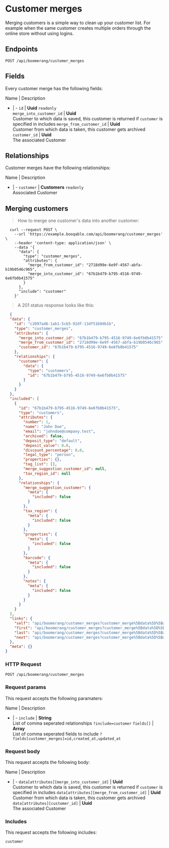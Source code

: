 # Customer merges

Merging customers is a simple way to clean up your customer list. For example when the same customer creates multiple orders through the online store without using logins.

## Endpoints
`POST /api/boomerang/customer_merges`

## Fields
Every customer merge has the following fields:

Name | Description
- | -
`id` | **Uuid** `readonly`<br>
`merge_into_customer_id` | **Uuid**<br>Customer to which data is saved, this customer is returned if `customer` is specified in includes
`merge_from_customer_id` | **Uuid**<br>Customer from which data is taken, this customer gets archived
`customer_id` | **Uuid**<br>The associated Customer


## Relationships
Customer merges have the following relationships:

Name | Description
- | -
`customer` | **Customers** `readonly`<br>Associated Customer


## Merging customers



> How to merge one customer's data into another customer:

```shell
  curl --request POST \
    --url 'https://example.booqable.com/api/boomerang/customer_merges' \
    --header 'content-type: application/json' \
    --data '{
      "data": {
        "type": "customer_merges",
        "attributes": {
          "merge_from_customer_id": "2718d99e-6e9f-4567-abfa-b19b0546c965",
          "merge_into_customer_id": "67b1b479-b795-4516-9749-6e6fb0b41575"
        }
      },
      "include": "customer"
    }'
```

> A 201 status response looks like this:

```json
  {
  "data": {
    "id": "c2097ad6-1ab1-5cb5-92df-13df51b9db1b",
    "type": "customer_merges",
    "attributes": {
      "merge_into_customer_id": "67b1b479-b795-4516-9749-6e6fb0b41575",
      "merge_from_customer_id": "2718d99e-6e9f-4567-abfa-b19b0546c965",
      "customer_id": "67b1b479-b795-4516-9749-6e6fb0b41575"
    },
    "relationships": {
      "customer": {
        "data": {
          "type": "customers",
          "id": "67b1b479-b795-4516-9749-6e6fb0b41575"
        }
      }
    }
  },
  "included": [
    {
      "id": "67b1b479-b795-4516-9749-6e6fb0b41575",
      "type": "customers",
      "attributes": {
        "number": 1,
        "name": "John Doe",
        "email": "johndoe@company.test",
        "archived": false,
        "deposit_type": "default",
        "deposit_value": 0.0,
        "discount_percentage": 0.0,
        "legal_type": "person",
        "properties": {},
        "tag_list": [],
        "merge_suggestion_customer_id": null,
        "tax_region_id": null
      },
      "relationships": {
        "merge_suggestion_customer": {
          "meta": {
            "included": false
          }
        },
        "tax_region": {
          "meta": {
            "included": false
          }
        },
        "properties": {
          "meta": {
            "included": false
          }
        },
        "barcode": {
          "meta": {
            "included": false
          }
        },
        "notes": {
          "meta": {
            "included": false
          }
        }
      }
    }
  ],
  "links": {
    "self": "api/boomerang/customer_merges?customer_merge%5Bdata%5D%5Battributes%5D%5Bmerge_from_customer_id%5D=2718d99e-6e9f-4567-abfa-b19b0546c965&customer_merge%5Bdata%5D%5Battributes%5D%5Bmerge_into_customer_id%5D=67b1b479-b795-4516-9749-6e6fb0b41575&customer_merge%5Bdata%5D%5Btype%5D=customer_merges&customer_merge%5Binclude%5D=customer&data%5Battributes%5D%5Bmerge_from_customer_id%5D=2718d99e-6e9f-4567-abfa-b19b0546c965&data%5Battributes%5D%5Bmerge_into_customer_id%5D=67b1b479-b795-4516-9749-6e6fb0b41575&data%5Btype%5D=customer_merges&include=customer&page%5Bnumber%5D=1&page%5Bsize%5D=25",
    "first": "api/boomerang/customer_merges?customer_merge%5Bdata%5D%5Battributes%5D%5Bmerge_from_customer_id%5D=2718d99e-6e9f-4567-abfa-b19b0546c965&customer_merge%5Bdata%5D%5Battributes%5D%5Bmerge_into_customer_id%5D=67b1b479-b795-4516-9749-6e6fb0b41575&customer_merge%5Bdata%5D%5Btype%5D=customer_merges&customer_merge%5Binclude%5D=customer&data%5Battributes%5D%5Bmerge_from_customer_id%5D=2718d99e-6e9f-4567-abfa-b19b0546c965&data%5Battributes%5D%5Bmerge_into_customer_id%5D=67b1b479-b795-4516-9749-6e6fb0b41575&data%5Btype%5D=customer_merges&include=customer&page%5Bnumber%5D=1&page%5Bsize%5D=25",
    "last": "api/boomerang/customer_merges?customer_merge%5Bdata%5D%5Battributes%5D%5Bmerge_from_customer_id%5D=2718d99e-6e9f-4567-abfa-b19b0546c965&customer_merge%5Bdata%5D%5Battributes%5D%5Bmerge_into_customer_id%5D=67b1b479-b795-4516-9749-6e6fb0b41575&customer_merge%5Bdata%5D%5Btype%5D=customer_merges&customer_merge%5Binclude%5D=customer&data%5Battributes%5D%5Bmerge_from_customer_id%5D=2718d99e-6e9f-4567-abfa-b19b0546c965&data%5Battributes%5D%5Bmerge_into_customer_id%5D=67b1b479-b795-4516-9749-6e6fb0b41575&data%5Btype%5D=customer_merges&include=customer&page%5Bnumber%5D=&page%5Bsize%5D=25",
    "next": "api/boomerang/customer_merges?customer_merge%5Bdata%5D%5Battributes%5D%5Bmerge_from_customer_id%5D=2718d99e-6e9f-4567-abfa-b19b0546c965&customer_merge%5Bdata%5D%5Battributes%5D%5Bmerge_into_customer_id%5D=67b1b479-b795-4516-9749-6e6fb0b41575&customer_merge%5Bdata%5D%5Btype%5D=customer_merges&customer_merge%5Binclude%5D=customer&data%5Battributes%5D%5Bmerge_from_customer_id%5D=2718d99e-6e9f-4567-abfa-b19b0546c965&data%5Battributes%5D%5Bmerge_into_customer_id%5D=67b1b479-b795-4516-9749-6e6fb0b41575&data%5Btype%5D=customer_merges&include=customer&page%5Bnumber%5D=2&page%5Bsize%5D=25"
  },
  "meta": {}
}
```

### HTTP Request

`POST /api/boomerang/customer_merges`

### Request params

This request accepts the following paramaters:

Name | Description
- | -
`include` | **String**<br>List of comma seperated relationships `?include=customer`
`fields[]` | **Array**<br>List of comma seperated fields to include `?fields[customer_merges]=id,created_at,updated_at`


### Request body

This request accepts the following body:

Name | Description
- | -
`data[attributes][merge_into_customer_id]` | **Uuid**<br>Customer to which data is saved, this customer is returned if `customer` is specified in includes
`data[attributes][merge_from_customer_id]` | **Uuid**<br>Customer from which data is taken, this customer gets archived
`data[attributes][customer_id]` | **Uuid**<br>The associated Customer


### Includes

This request accepts the following includes:

`customer`





